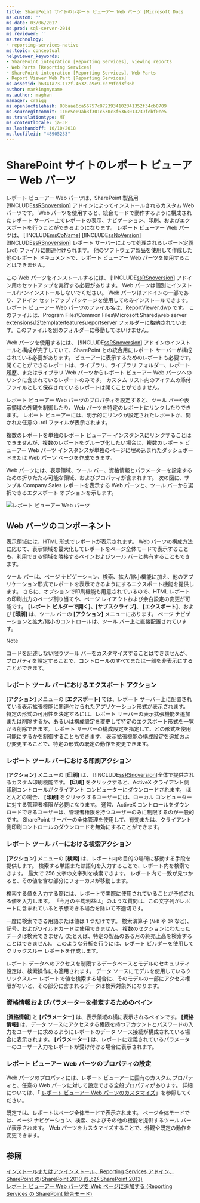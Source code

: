 ```yaml
---
title: SharePoint サイトのレポート ビューアー Web パーツ |Microsoft Docs
ms.custom: ''
ms.date: 03/06/2017
ms.prod: sql-server-2014
ms.reviewer: ''
ms.technology:
- reporting-services-native
ms.topic: conceptual
helpviewer_keywords:
- SharePoint integration [Reporting Services], viewing reports
- Web Parts [Reporting Services]
- SharePoint integration [Reporting Services], Web Parts
- Report Viewer Web Part [Reporting Services]
ms.assetid: b6341a73-172f-4632-a9e9-cc79fed3f36b
author: markingmyname
ms.author: maghan
manager: craigg
ms.openlocfilehash: 80baae6ca56757c8723934102341352f34cb0709
ms.sourcegitcommit: 110e5e09ab3f301c530c3f6363013239febf0ce5
ms.translationtype: MT
ms.contentlocale: ja-JP
ms.lasthandoff: 10/10/2018
ms.locfileid: "48905233"
---
```

# <a name="report-viewer-web-part-on-a-sharepoint-site"></a>SharePoint サイトのレポート ビューアー Web パーツ
  レポート ビューアー Web パーツは、SharePoint 製品用 [!INCLUDE[ssRSnoversion](../includes/ssrsnoversion-md.md)] アドインによってインストールされるカスタム Web パーツです。 Web パーツを使用すると、統合モードで動作するように構成されたレポート サーバー上でレポートの表示、ナビゲーション、印刷、およびエクスポートを行うことができるようになります。 レポート ビューアー Web パーツは、 [!INCLUDE[msCoName](../includes/msconame-md.md)] [!INCLUDE[ssNoVersion](../includes/ssnoversion-md.md)] [!INCLUDE[ssRSnoversion](../includes/ssrsnoversion-md.md)] レポート サーバーによって処理されるレポート定義 (.rdl) ファイルに関連付けられます。 他のソフトウェア製品を使用して作成した他のレポート ドキュメントで、レポート ビューアー Web パーツを使用することはできません。  
  
 この Web パーツをインストールするには、 [!INCLUDE[ssRSnoversion](../includes/ssrsnoversion-md.md)] アドイン用のセットアップを実行する必要があります。 Web パーツは個別にインストール/アンインストールしないでください。 Web パーツはアドインの一部であり、アドイン セットアップ パッケージを使用してのみインストールできます。 レポート ビューアー Web パーツのファイル名は、ReportViewer.dwp です。 このファイルは、Program Files\Common Files\Microsoft Shared\web server extensions\12\template\features\reportserver フォルダーに格納されています。このファイルを別のフォルダーに移動してはいけません。  
  
 Web パーツを使用するには、 [!INCLUDE[ssRSnoversion](../includes/ssrsnoversion-md.md)] アドインのインストールと構成が完了していて、SharePoint との統合用にレポート サーバーが構成されている必要があります。 ビューアーに表示するためのレポートも必要です。 開くことができるレポートは、ライブラリ、ライブラリ フォルダー、レポート履歴、またはライブラリ Web パーツからレポート ビューアー Web パーツへのリンクに含まれているレポートのみです。 カスタム リスト内のアイテムの添付ファイルとして保存されているレポートは開くことができません。  
  
 レポート ビューアー Web パーツのプロパティを設定すると、ツール バーや表示領域の外観を制御したり、Web パーツを特定のレポートにリンクしたりできます。 レポート ビューアーには、明示的にリンクが設定されたレポートか、開かれた任意の .rdl ファイルが表示されます。  
  
 複数のレポートを単独のレポート ビューアー インスタンスにリンクすることはできませんが、複数のレポートをグループ化したい場合は、複数のレポート ビューアー Web パーツ インスタンスが単独のページに埋め込まれたダッシュボードまたは Web パーツ ページを作成できます。  
  
 Web パーツには、表示領域、ツール バー、資格情報とパラメーターを設定するための折りたたみ可能な領域、およびプロパティが含まれます。 次の図に、サンプル Company Sales レポートを表示する Web パーツと、ツール バーから選択できるエクスポート オプションを示します。  
  
 ![レポート ビューアー Web パーツ](media/rs-sharepointrvwebpart.gif "レポート ビューアー Web パーツ")  
  
## <a name="web-part-components"></a>Web パーツのコンポーネント  
 表示領域には、HTML 形式でレポートが表示されます。 Web パーツの構成方法に応じて、表示領域を最大化してレポートをページ全体モードで表示することも、利用できる領域を隣接するペインおよびツール バーと共有することもできます。  
  
 ツール バーは、ページ ナビゲーション、検索、拡大/縮小機能に加え、他のアプリケーション形式でレポートを表示できるようにするエクスポート機能を提供します。 さらに、オプションで印刷機能も用意されているので、HTML レポートの印刷出力のページ割り当てや、ページ レイアウトおよび余白設定の変更が可能です。 **[レポート ビルダーで開く]、[サブスクライブ]**、 **[エクスポート]**、および **[印刷]** は、ツール バーの **[アクション]** メニューにあります。 ページ ナビゲーションと拡大/縮小のコントロールは、ツール バー上に直接配置されています。  
  
> [!NOTE]  
>  コードを記述しない限りツール バーをカスタマイズすることはできませんが、プロパティを設定することで、コントロールのすべてまたは一部を非表示にすることができます。  
  
### <a name="export-action-on-the-report-toolbar"></a>レポート ツール バーにおけるエクスポート アクション  
 **[アクション]** メニューの **[エクスポート]** では、レポート サーバー上に配置されている表示拡張機能に関連付けられたアプリケーション形式が表示されます。 特定の形式の可用性を決定するには、レポート サーバーの表示拡張機能を追加または削除するか、あるいは構成設定を変更して特定のエクスポート形式を一覧から削除できます。 レポート サーバーの構成設定を指定して、どの形式を使用可能にするかを制御することもできます。 表示拡張機能の構成設定を追加および変更することで、特定の形式の既定の動作を変更できます。  
  
### <a name="print-action-on-the-report-toolbar"></a>レポート ツール バーにおける印刷アクション  
 **[アクション]** メニューの **[印刷]** は、 [!INCLUDE[ssRSnoversion](../includes/ssrsnoversion-md.md)]全体で提供されるカスタム印刷機能です。 **[印刷]** をクリックすると、ActiveX クライアント側印刷コントロールがクライアント コンピューターにダウンロードされます。 ほとんどの場合、 **[印刷]** をクリックするユーザーには、ローカル コンピューターに対する管理者権限が必要になります。 通常、ActiveX コントロールをダウンロードできるユーザーは、管理者権限を持つユーザーのみに制限するのが一般的です。 SharePoint サーバーの全体管理を使用して、有効または、クライアント側印刷コントロールのダウンロードを無効にすることができます。  
  
### <a name="find-action-on-the-report-toolbar"></a>レポート ツール バーにおける検索アクション  
 **[アクション]** メニューの **[検索]** は、レポート内の目的の場所に移動する手段を提供します。 検索する単語または語句を入力することで、レポート内を検索できます。 最大で 256 文字の文字列を検索できます。 レポート内で一致が見つかると、その値を含む部分にフォーカスが移動します。  
  
 検索する値を入力する際には、レポートで実際に使用されていることが予想される値を入力します。 「今月の平均利益は」のような質問は、この文字列がレポートに含まれていると予想できる場合を除いて不適切です。  
  
 一度に検索できる用語または値は 1 つだけです。 検索演算子 (`AND` や `OR` など)、記号、およびワイルドカードは使用できません。 複数のセクションにわたったデータは検索できません (たとえば、特定の製品のある月の純売上高を検索することはできません)。 このような分析を行うには、レポート ビルダーを使用してクリックスルー レポートを作成します。  
  
 レポート データへのアクセスを制限するデータベースとモデルのセキュリティ設定は、検索操作にも適用されます。 データ ソースにモデルを使用しているクリックスルー レポートで値を検索する場合に、そのモデルの一部にアクセス権限がないと、その部分に含まれるデータは検索対象外になります。  
  
### <a name="panes-for-specifying-credentials-and-parameters"></a>資格情報およびパラメーターを指定するためのペイン  
 **[資格情報]** と **[パラメーター]** は、表示領域の横に表示されるペインです。 **[資格情報]** は、データ ソースにアクセスする権限を持つアカウントとパスワードの入力をユーザーに求めるようにレポートのデータ ソース接続が構成されている場合に表示されます。 **[パラメーター]** は、レポートに定義されているパラメーターのユーザー入力をレポートが受け付ける場合に表示されます。  
  
### <a name="setting-properties-on-the-report-viewer-web-part"></a>レポート ビューアー Web パーツのプロパティの設定  
 Web パーツのプロパティには、レポート ビューアーに固有のカスタム プロパティと、任意の Web パーツに対して設定できる全般プロパティがあります。 詳細については、「 [レポート ビューアー Web パーツのカスタマイズ](../../2014/reporting-services/customize-the-report-viewer-web-part.md)」を参照してください。  
  
 既定では、レポートはページ全体モードで表示されます。 ページ全体モードでは、ページ ナビゲーション、検索、およびその他の機能を提供するツール バーが表示されます。 Web パーツをカスタマイズすることで、外観や既定の動作を変更できます。  
  
## <a name="see-also"></a>参照  
 [インストールまたはアンインストール、Reporting Services アドイン、SharePoint の&#40;SharePoint 2010 および SharePoint 2013&#41;](install-windows/install-or-uninstall-the-reporting-services-add-in-for-sharepoint.md)   
 [レポート ビューアー Web パーツを Web ページに追加する &#40;Reporting Services の SharePoint 統合モード&#41;](report-server-sharepoint/add-reporting-services-content-types-to-a-sharepoint-library.md)  
  
  
